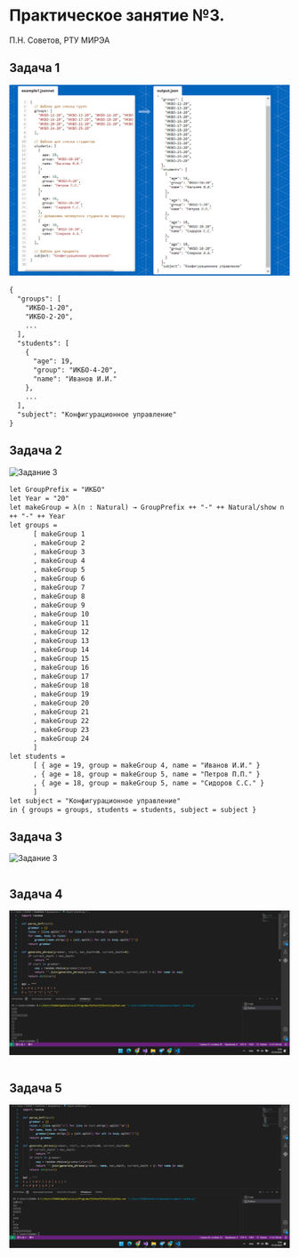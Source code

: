 # Практическое занятие №3.

П.Н. Советов, РТУ МИРЭА

## Задача 1

![Задание 1](https://github.com/teeeema/mingazutdinov.a.r/blob/main/prac_3/1.jpg)

```
{
  "groups": [
    "ИКБО-1-20",
    "ИКБО-2-20",
    ...
  ],
  "students": [
    {
      "age": 19,
      "group": "ИКБО-4-20",
      "name": "Иванов И.И."
    },
    ...
  ],
  "subject": "Конфигурационное управление"
}
```

## Задача 2

![Задание 3](https://github.com/teeeema/mingazutdinov.a.r/blob/main/prac_3/2.jpg)

```
let GroupPrefix = "ИКБО"
let Year = "20"
let makeGroup = λ(n : Natural) → GroupPrefix ++ "-" ++ Natural/show n ++ "-" ++ Year
let groups = 
      [ makeGroup 1
      , makeGroup 2
      , makeGroup 3
      , makeGroup 4
      , makeGroup 5
      , makeGroup 6
      , makeGroup 7
      , makeGroup 8
      , makeGroup 9
      , makeGroup 10
      , makeGroup 11
      , makeGroup 12
      , makeGroup 13
      , makeGroup 14
      , makeGroup 15
      , makeGroup 16
      , makeGroup 17
      , makeGroup 18
      , makeGroup 19
      , makeGroup 20
      , makeGroup 21
      , makeGroup 22
      , makeGroup 23
      , makeGroup 24
      ]
let students =
      [ { age = 19, group = makeGroup 4, name = "Иванов И.И." }
      , { age = 18, group = makeGroup 5, name = "Петров П.П." }
      , { age = 18, group = makeGroup 5, name = "Сидоров С.С." }
      ]
let subject = "Конфигурационное управление"
in { groups = groups, students = students, subject = subject }
```

## Задача 3

![Задание 3](https://github.com/teeeema/mingazutdinov.a.r/blob/main/prac_3/3.png)

```

```

## Задача 4

![Задание 4](https://github.com/teeeema/mingazutdinov.a.r/blob/main/prac_3/4.jpg)

```

```

## Задача 5

![Задание 5](https://github.com/teeeema/mingazutdinov.a.r/blob/main/prac_3/5.jpg)

```

```

